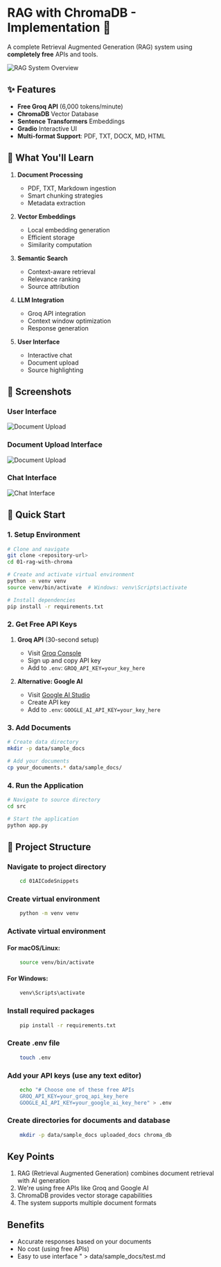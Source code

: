 # RAG with ChromaDB - Implementation 🚀

A complete Retrieval Augmented Generation (RAG) system using **completely free** APIs and tools.

![RAG System Overview](./images/flow-chart.png)

## ✨ Features

- **Free Groq API** (6,000 tokens/minute)
- **ChromaDB** Vector Database
- **Sentence Transformers** Embeddings
- **Gradio** Interactive UI
- **Multi-format Support**: PDF, TXT, DOCX, MD, HTML

## 🎯 What You'll Learn

1. **Document Processing**
   - PDF, TXT, Markdown ingestion
   - Smart chunking strategies
   - Metadata extraction

2. **Vector Embeddings**
   - Local embedding generation
   - Efficient storage
   - Similarity computation

3. **Semantic Search**
   - Context-aware retrieval
   - Relevance ranking
   - Source attribution

4. **LLM Integration**
   - Groq API integration
   - Context window optimization
   - Response generation

5. **User Interface**
   - Interactive chat
   - Document upload
   - Source highlighting

## 📸 Screenshots


### User Interface
![Document Upload](./images/interface.png)

### Document Upload Interface
![Document Upload](./images/upload-interface.png)

### Chat Interface
![Chat Interface](./images/chat-interface.png)


## 🚀 Quick Start

### 1. Setup Environment
```bash
# Clone and navigate
git clone <repository-url>
cd 01-rag-with-chroma

# Create and activate virtual environment
python -m venv venv
source venv/bin/activate  # Windows: venv\Scripts\activate

# Install dependencies
pip install -r requirements.txt
```

### 2. Get Free API Keys
1. **Groq API** (30-second setup)
   - Visit [Groq Console](https://console.groq.com/keys)
   - Sign up and copy API key
   - Add to `.env`: `GROQ_API_KEY=your_key_here`

2. **Alternative: Google AI**
   - Visit [Google AI Studio](https://makersuite.google.com/app/apikey)
   - Create API key
   - Add to `.env`: `GOOGLE_AI_API_KEY=your_key_here`

### 3. Add Documents
```bash
# Create data directory
mkdir -p data/sample_docs

# Add your documents
cp your_documents.* data/sample_docs/
```

### 4. Run the Application
```bash
# Navigate to source directory
cd src

# Start the application
python app.py
```

## 📁 Project Structure 

### Navigate to project directory

```sh
    cd 01AICodeSnippets
```

### Create virtual environment

```sh
    python -m venv venv
```
### Activate virtual environment
#### For macOS/Linux:
```sh
    source venv/bin/activate
```
#### For Windows:
```sh
    venv\Scripts\activate 
```
### Install required packages
```sh
    pip install -r requirements.txt
``` 

### Create .env file
```sh
    touch .env
```
### Add your API keys (use any text editor)
```sh
    echo "# Choose one of these free APIs
    GROQ_API_KEY=your_groq_api_key_here
    GOOGLE_AI_API_KEY=your_google_ai_key_here" > .env   
```

### Create directories for documents and database
```sh
    mkdir -p data/sample_docs uploaded_docs chroma_db 
```

## Key Points
1. RAG (Retrieval Augmented Generation) combines document retrieval with AI generation
2. We're using free APIs like Groq and Google AI
3. ChromaDB provides vector storage capabilities
4. The system supports multiple document formats

## Benefits
- Accurate responses based on your documents
- No cost (using free APIs)
- Easy to use interface
" > data/sample_docs/test.md 